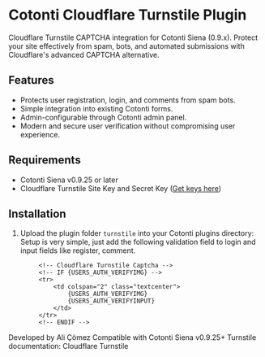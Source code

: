 # Cotonti Cloudflare Turnstile Plugin

Cloudflare Turnstile CAPTCHA integration for Cotonti Siena (0.9.x). Protect your site effectively from spam, bots, and automated submissions with Cloudflare's advanced CAPTCHA alternative.

##  Features
- Protects user registration, login, and comments from spam bots.
- Simple integration into existing Cotonti forms.
- Admin-configurable through Cotonti admin panel.
- Modern and secure user verification without compromising user experience.

##  Requirements
- Cotonti Siena v0.9.25 or later
- Cloudflare Turnstile Site Key and Secret Key ([Get keys here](https://dash.cloudflare.com))

##  Installation
1. Upload the plugin folder `turnstile` into your Cotonti plugins directory:
Setup is very simple, just add the following validation field to login and input fields like register, comment.

            <!-- Cloudflare Turnstile Captcha -->
            <!-- IF {USERS_AUTH_VERIFYIMG} -->
            <tr>
                <td colspan="2" class="textcenter">
                    {USERS_AUTH_VERIFYIMG}
                    {USERS_AUTH_VERIFYINPUT}
                </td>
            </tr>
            <!-- ENDIF -->

Developed by Ali Çömez
Compatible with Cotonti Siena v0.9.25+
Turnstile documentation: Cloudflare Turnstile
